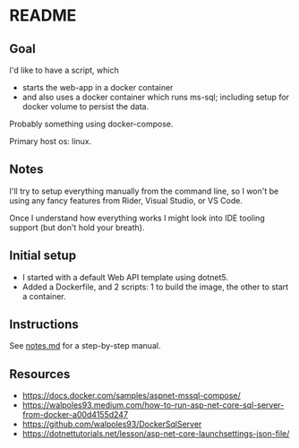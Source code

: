 # README

## Goal

I'd like to have a script, which

- starts the web-app in a docker container
- and also uses a docker container which runs ms-sql; including setup for docker volume to persist the data.

Probably something using docker-compose.

Primary host os: linux.

## Notes

I'll try to setup everything manually from the command line, so I won't be using any fancy features from Rider, Visual Studio, or VS Code.

Once I understand how everything works I might look into IDE tooling support (but don't hold your breath).

## Initial setup

- I started with a default Web API template using dotnet5.
- Added a Dockerfile, and 2 scripts: 1 to build the image, the other to start a container.

## Instructions

See [notes.md](notes.md) for a step-by-step manual.

## Resources

- https://docs.docker.com/samples/aspnet-mssql-compose/
- https://walpoles93.medium.com/how-to-run-asp-net-core-sql-server-from-docker-a00d4155d247
- https://github.com/walpoles93/DockerSqlServer
- https://dotnettutorials.net/lesson/asp-net-core-launchsettings-json-file/
